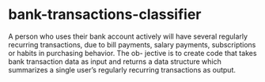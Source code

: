 # bank-transactions-classifier
A person who uses their bank account actively will have several regularly recurring transactions, due to bill payments, salary payments, subscriptions or habits in purchasing behavior. The ob- jective is to create code that takes bank transaction data as input and returns a data structure which summarizes a single user’s regularly recurring transactions as output.
